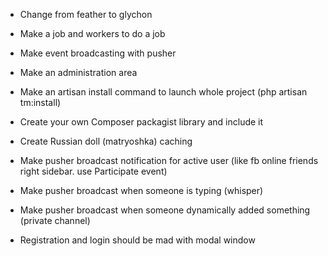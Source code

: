 
- Change from feather to glychon

- Make a job and workers to do a job

- Make event broadcasting with pusher

- Make an administration area

- Make an artisan install command to launch whole project (php artisan tm:install)
    
- Create your own Composer packagist library and include it  

- Create Russian doll (matryoshka) caching

- Make pusher broadcast notification for active user (like fb online friends right sidebar. use Participate event)

- Make pusher broadcast when someone is typing (whisper) 

- Make pusher broadcast when someone dynamically added something (private channel)

- Registration and login should be mad with modal window
